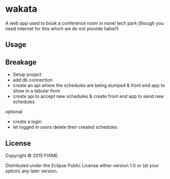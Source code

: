 # wakata

A web app used to book a conference room in novel tech park (though you need
internet for this which we do not provide haha!!)

## Usage


## Breakage

* Setup project
* add db connection
* create an api where the schedules are being dumped & front end app to show in a tabular form
* create api to accept new schedules & create front end app to send new schedules

optional
* create a login
* let logged in users delete their created schedules


## License

Copyright © 2015 FIXME

Distributed under the Eclipse Public License either version 1.0 or (at
your option) any later version.
